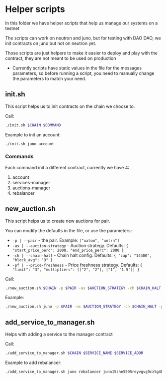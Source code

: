 # Helper scripts

In this folder we have helper scripts that help us manage our systems on a testnet

The scripts can work on neutron and juno, but for testing with DAO DAO, we init contracts on juno but not on neutron yet.

Those scripts are just helpers to make it easier to deploy and play with the contract, they are not meant to be used on production

- Currently scripts have static values in the file for the messages parameters, so before running a script, you need to manually change the parameters to match your need.

## init.sh

This script helps us to init contracts on the chain we choose to.

Call:

```sh
./init.sh $CHAIN $COMMAND
```

Example to init an account:

```sh
./init.sh juno account
```

### Commands

Each command init a different contract, currently we have 4:

1. account
2. services-manager
3. auctions-manager
4. rebalancer

## new_auction.sh

This script helps us to create new auctions for pair.

You can modify the defaults in the file, or use the parameters:

- `-p | --pair` - the pair. Example: `["uatom", "untrn"]`
- `-as | --auction-strategy` - Auction strategy. Defaults: `{ "start_price_perc": 2000, "end_price_perc": 2000 }`
- `-ch | --chain-halt` - Chain halt config. Defaults: `{ "cap": "14400", "block_avg": "3" }`
- `-pf | --price-freshness` - Price freshness strategy. Defaults: `{ "limit": "3", "multipliers": [["2", "2"], ["1", "1.5"]] }`

Call:

```sh
./new_auction.sh $CHAIN -p $PAIR -as $AUCTION_STRATEGY -ch $CHAIN_HALT -pf $PRICE_FRESHNESS
```

Example:

```sh
./new_auction.sh juno -p $PAIR -as $AUCTION_STRATEGY -ch $CHAIN_HALT -pf $PRICE_FRESHNESS
```

## add_service_to_manager.sh
Helps with adding a service to the manager contract

Call:

```sh
./add_service_to_manager.sh $CHAIN $SERVICE_NAME $SERVICE_ADDR
```

Example to add rebalancer:

```sh
./add_service_to_manager.sh juno rebalancer juno15she5505reyvgvg9cz5g4k6y5ktxg4eja5tuytxmj0x0gs0cyjwq2sjgr0
```

